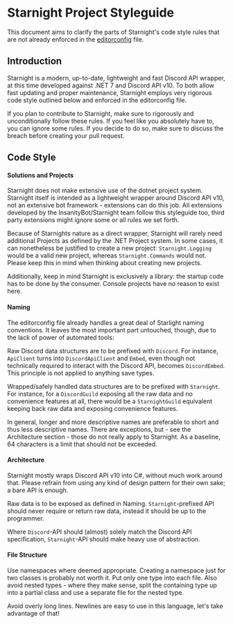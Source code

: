 # Starnight Project Styleguide

This document aims to clarify the parts of Starnight's code style rules that are not already enforced in the
[editorconfig](https://github.com/InsanityBot/starnight/blob/main/.editorconfig) file.

## Introduction

Starnight is a modern, up-to-date, lightweight and fast Discord API wrapper, at this time developed against .NET 7 and Discord API v10. To both allow fast updating and proper maintenance, Starnight employs very rigorous code style outlined below and enforced in the editorconfig file.

If you plan to contribute to Starnight, make sure to rigorously and unconditionally follow these rules. If you feel like you absolutely have to,
you can ignore some rules. If you decide to do so, make sure to discuss the breach before creating your pull request.

## Code Style

#### Solutions and Projects ####

Starnight does not make extensive use of the dotnet project system. Starnight itself is intended as a lightweight wrapper around Discord API v10, not an extensive bot framework - extensions can do this job. All extensions developed by the InsanityBot/Starnight team follow
this styleguide too, third party extensions might ignore some or all rules we set forth.

Because of Starnights nature as a direct wrapper, Starnight will rarely need additional Projects as defined by the .NET Project system. In some cases, it can nonetheless be justified to create a new project: `Starnight.Logging` would be a valid new project, whereas `Starnight.Commands` would not. Please keep this in mind when thinking about creating new projects.

Additionally, keep in mind Starnight is exclusively a library: the startup code has to be done by the consumer. Console projects have no reason to exist here.

#### Naming ####

The editorconfig file already handles a great deal of Starlight naming conventions. It leaves the most important part untouched, though, due to the lack of power of automated tools:

Raw Discord data structures are to be prefixed with `Discord`. For instance, `ApiClient` turns into `DiscordApiClient` and `Embed`, even though not technically required to interact with the Discord API, becomes `DiscordEmbed`. This principle is not applied to anything save types.

Wrapped/safely handled data structures are to be prefixed with `Starnight`. For instance, for a `DiscordGuild` exposing all the raw data and no convenience features at all, there would be a `StarnightGuild` equivalent keeping back raw data and exposing convenience features. 

In general, longer and more descriptive names are preferable to short and thus less descriptive names. There are exceptions, but - see the Architecture section - those do not really apply to Starnight. As a baseline, 64 characters is a limit that should not be exceeded.

#### Architecture ####

Starnight mostly wraps Discord API v10 into C#, without much work around that. Please refrain from using any kind of design pattern for their own sake; a bare API is enough.

Raw data is to be exposed as defined in Naming. `Starnight`-prefixed API should never require or return raw data, instead it should be up to the programmer.

Where `Discord`-API should (almost) solely match the Discord API specification, `Starnight`-API should make heavy use of abstraction.

#### File Structure ####

Use namespaces where deemed appropriate. Creating a namespace just for two classes is probably not worth it. Put only one type into each file. Also avoid nested types - where they make sense, split the containing type up into a partial class and use a separate file for the nested type.

Avoid overly long lines. Newlines are easy to use in this language, let's take advantage of that!
